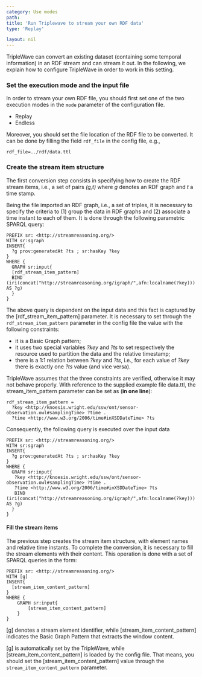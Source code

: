 ```yaml
---
category: Use modes
path: 
title: 'Run Triplewave to stream your own RDF data'
type: 'Replay'

layout: nil
---
```


TripleWave can convert an existing dataset (containing some temporal information) in an RDF stream and can stream it out. In the following, we explain how to configure TripleWave in order to work in this setting.

### Set the execution mode and the input file

In order to stream your own RDF file, you should first set one of the two execution modes in the `mode` parameter of the configuration file.

* Replay
* Endless

Moreover, you should set the file location of the RDF file to be converted. It can be done by filling the field `rdf_file` in the config file, e.g.,

    rdf_file=../rdf/data.ttl

### Create the stream item structure

The first conversion step consists in specifying how to create the RDF stream items, i.e., a set of pairs *(g,t)* where *g* denotes an RDF graph and *t* a time stamp.

Being the file imported an RDF graph, i.e., a set of triples, it is necessary to specify the criteria to (1) group the data in RDF graphs and (2) associate a time instant to each of them. It is done through the following parametric SPARQL query:

    PREFIX sr: <http://streamreasoning.org/>
    WITH sr:sgraph
    INSERT{
      ?g prov:generatedAt ?ts ; sr:hasKey ?key
    }
    WHERE {
      GRAPH sr:input{
      [rdf_stream_item_pattern]
      BIND (iri(concat("http://streamreasoning.org/igraph/",afn:localname(?key))) AS ?g)
      } 
    }

The above query is dependent on the input data and this fact is captured by the [rdf_stream_item_pattern] parameter. It is necessary to set through the `rdf_stream_item_pattern` parameter in the config file the value with the following constraints:

* it is a Basic Graph pattern;
* it uses two special variables *?key* and *?ts* to set respectively the resource used to partition the data and the relative timestamp;
* there is a 1:1 relation between *?key* and *?ts*, i.e., for each value of *?key* there is exactly one *?ts* value (and vice versa). 

TripleWave assumes that the three constraints are verified, otherwise it may not behave properly. With reference to the supplied example file data.ttl, the stream_item_pattern parameter can be set as (**in one line**):


    rdf_stream_item_pattern = 
      ?key <http://knoesis.wright.edu/ssw/ont/sensor-observation.owl#samplingTime> ?time . 
      ?time <http://www.w3.org/2006/time#inXSDDateTime> ?ts

Consequently, the following query is executed over the input data

    PREFIX sr: <http://streamreasoning.org/>
    WITH sr:sgraph
    INSERT{
      ?g prov:generatedAt ?ts ; sr:hasKey ?key
    }
    WHERE {
      GRAPH sr:input{
       ?key <http://knoesis.wright.edu/ssw/ont/sensor-observation.owl#samplingTime> ?time . 
       ?time <http://www.w3.org/2006/time#inXSDDateTime> ?ts
       BIND (iri(concat("http://streamreasoning.org/igraph/",afn:localname(?key)))  AS ?g)
      } 
    }

#### Fill the stream items
The previous step creates the stream item structure, with element names and relative time instants.
To complete the conversion, it is necessary to fill the stream elements with their content.
This operation is done with a set of SPARQL queries in the form:

    PREFIX sr: <http://streamreasoning.org/>
    WITH [g]
    INSERT{
      [stream_item_content_pattern]
    }
    WHERE {
		GRAPH sr:input{
			[stream_item_content_pattern]
		}
    }

[g] denotes a stream element identifier, while [stream_item_content_pattern] indicates the Basic Graph Pattern that extracts the window content. 

[g] is automatically set by the TripleWave, while [stream_item_content_pattern] is loaded by the config file. That means, you should set the [stream_item_content_pattern] value through the 
`stream_item_content_pattern` parameter.